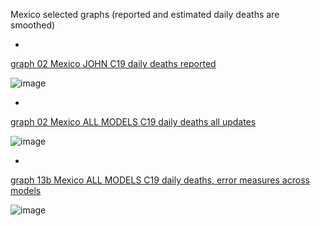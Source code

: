 Mexico selected graphs (reported and estimated daily deaths are smoothed) 

*

[graph 02 Mexico JOHN C19 daily deaths reported](https://github.com/pourmalek/CovidLongitudinal/blob/main/output/countries/Mexico/graph%2002%20Mexico%20JOHN%20C19%20daily%20deaths%20reported.pdf)

![image](https://github.com/pourmalek/CovidLongitudinal/assets/30849720/15cc347b-26a6-4cc8-bbd8-9c74c699da1a)

*

[graph 02 Mexico ALL MODELS C19 daily deaths all updates](https://github.com/pourmalek/CovidLongitudinal/blob/main/output/countries/Mexico/graph%2002%20Mexico%20ALL%20MODELS%20C19%20daily%20deaths%20all%20updates.pdf)

![image](https://github.com/pourmalek/CovidLongitudinal/assets/30849720/e7f166c9-277f-4fd1-89f9-1d595f8258e2)

*

[graph 13b Mexico ALL MODELS C19 daily deaths, error measures across models](https://github.com/pourmalek/CovidLongitudinal/blob/main/output/countries/Mexico/graph%2013b%20Mexico%20ALL%20MODELS%20C19%20daily%20deaths%2C%20error%20measures%20across%20models.pdf)

![image](https://github.com/pourmalek/CovidLongitudinal/assets/30849720/5b1c5ca2-37f1-4460-9407-bd3016d9052b)

